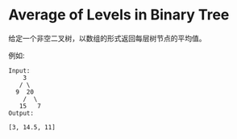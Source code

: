 # Average of Levels in Binary Tree

给定一个非空二叉树，以数组的形式返回每层树节点的平均值。

例如:

```
Input:
    3
   / \
  9  20
    /  \
   15   7
Output:

[3, 14.5, 11]
```
